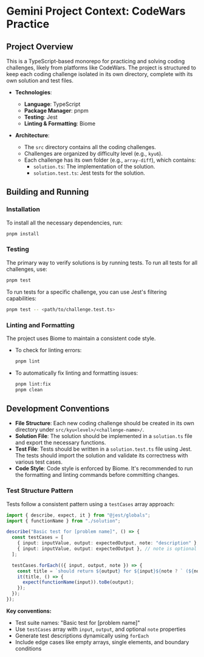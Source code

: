 # Gemini Project Context: CodeWars Practice

## Project Overview

This is a TypeScript-based monorepo for practicing and solving coding challenges, likely from platforms like CodeWars. The project is structured to keep each coding challenge isolated in its own directory, complete with its own solution and test files.

- **Technologies**:
  - **Language**: TypeScript
  - **Package Manager**: pnpm
  - **Testing**: Jest
  - **Linting & Formatting**: Biome

- **Architecture**:
  - The `src` directory contains all the coding challenges.
  - Challenges are organized by difficulty level (e.g., `kyu6`).
  - Each challenge has its own folder (e.g., `array-diff`), which contains:
    - `solution.ts`: The implementation of the solution.
    - `solution.test.ts`: Jest tests for the solution.

## Building and Running

### Installation

To install all the necessary dependencies, run:

```bash
pnpm install
```

### Testing

The primary way to verify solutions is by running tests. To run all tests for all challenges, use:

```bash
pnpm test
```

To run tests for a specific challenge, you can use Jest's filtering capabilities:

```bash
pnpm test -- <path/to/challenge.test.ts>
```

### Linting and Formatting

The project uses Biome to maintain a consistent code style.

- To check for linting errors:
  ```bash
  pnpm lint
  ```
- To automatically fix linting and formatting issues:
  ```bash
  pnpm lint:fix
  pnpm clean
  ```

## Development Conventions

- **File Structure**: Each new coding challenge should be created in its own directory under `src/kyu<level>/<challenge-name>/`.
- **Solution File**: The solution should be implemented in a `solution.ts` file and export the necessary functions.
- **Test File**: Tests should be written in a `solution.test.ts` file using Jest. The tests should import the solution and validate its correctness with various test cases.
- **Code Style**: Code style is enforced by Biome. It's recommended to run the formatting and linting commands before committing changes.

### Test Structure Pattern

Tests follow a consistent pattern using a `testCases` array approach:

```typescript
import { describe, expect, it } from "@jest/globals";
import { functionName } from "./solution";

describe("Basic test for [problem name]", () => {
  const testCases = [
    { input: inputValue, output: expectedOutput, note: "description" },
    { input: inputValue, output: expectedOutput }, // note is optional
  ];

  testCases.forEach(({ input, output, note }) => {
    const title = `should return ${output} for ${input}${note ? ` (${note})` : ""}`;
    it(title, () => {
      expect(functionName(input)).toBe(output);
    });
  });
});
```

**Key conventions:**
- Test suite names: "Basic test for [problem name]"
- Use `testCases` array with `input`, `output`, and optional `note` properties
- Generate test descriptions dynamically using `forEach`
- Include edge cases like empty arrays, single elements, and boundary conditions